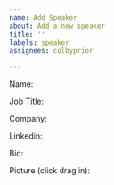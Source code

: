 ```yaml
---
name: Add Speaker
about: Add a new speaker
title: ''
labels: speaker
assignees: colbyprior

---
```


Name: 

Job Title: 

Company: 

Linkedin: 

Bio: 

Picture (click drag in):
